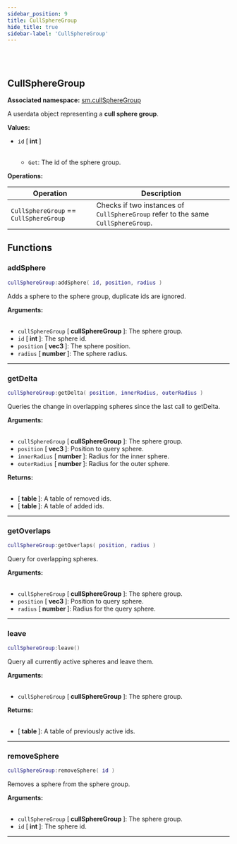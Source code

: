 ```yaml
---
sidebar_position: 9
title: CullSphereGroup
hide_title: true
sidebar-label: 'CullSphereGroup'
---
```


<br></br>

## CullSphereGroup

**Associated namespace:** [sm.cullSphereGroup](/docs/Game-Script-Environment/Static-Functions/sm.cullSphereGroup)

A userdata object representing a <strong>cull sphere group</strong>.

<strong>Values:</strong>

- <code>id</code> [<strong> int </strong>] <br></br>

	- <code>Get</code>: The id of the sphere group.


<strong>Operations:</strong>

| Operation   | Description |
| ----------- | ----------- |
| <code>CullSphereGroup</code> == <code>CullSphereGroup</code> | Checks if two instances of <code>CullSphereGroup</code> refer to the same <code>CullSphereGroup</code>. |

## Functions

### addSphere

```lua
cullSphereGroup:addSphere( id, position, radius )
```

Adds a sphere to the sphere group, duplicate ids are ignored.

<strong>Arguments:</strong> <br></br>

- <code>cullSphereGroup</code> [<strong> cullSphereGroup </strong>]: The sphere group.
- <code>id</code> [<strong> int </strong>]: The sphere id.
- <code>position</code> [<strong> vec3 </strong>]: The sphere position.
- <code>radius</code> [<strong> number </strong>]: The sphere radius.

---

### getDelta

```lua
cullSphereGroup:getDelta( position, innerRadius, outerRadius )
```

Queries the change in overlapping spheres since the last call to getDelta.

<strong>Arguments:</strong> <br></br>

- <code>cullSphereGroup</code> [<strong> cullSphereGroup </strong>]: The sphere group.
- <code>position</code> [<strong> vec3 </strong>]: Position to query sphere.
- <code>innerRadius</code> [<strong> number </strong>]: Radius for the inner sphere.
- <code>outerRadius</code> [<strong> number </strong>]: Radius for the outer sphere.

<strong>Returns:</strong> <br></br>

- [<strong> table </strong>]: A table of removed ids.
- [<strong> table </strong>]: A table of added ids.

---

### getOverlaps

```lua
cullSphereGroup:getOverlaps( position, radius )
```

Query for overlapping spheres.

<strong>Arguments:</strong> <br></br>

- <code>cullSphereGroup</code> [<strong> cullSphereGroup </strong>]: The sphere group.
- <code>position</code> [<strong> vec3 </strong>]: Position to query sphere.
- <code>radius</code> [<strong> number </strong>]: Radius for the query sphere.

---

### leave

```lua
cullSphereGroup:leave()
```

Query all currently active spheres and leave them.

<strong>Arguments:</strong> <br></br>

- <code>cullSphereGroup</code> [<strong> cullSphereGroup </strong>]: The sphere group.

<strong>Returns:</strong> <br></br>

- [<strong> table </strong>]: A table of previously active ids.

---

### removeSphere

```lua
cullSphereGroup:removeSphere( id )
```

Removes a sphere from the sphere group.

<strong>Arguments:</strong> <br></br>

- <code>cullSphereGroup</code> [<strong> cullSphereGroup </strong>]: The sphere group.
- <code>id</code> [<strong> int </strong>]: The sphere id.

---

